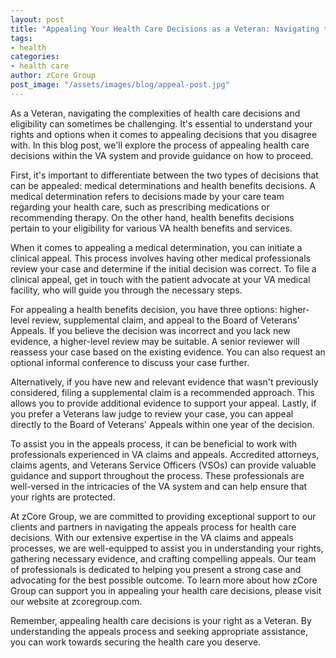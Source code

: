 ```yaml
---
layout: post
title: "Appealing Your Health Care Decisions as a Veteran: Navigating the Process and Seeking the Care You Deserve"
tags:
- health
categories:
- health care
author: zCore Group
post_image: "/assets/images/blog/appeal-post.jpg"
---
```


As a Veteran, navigating the complexities of health care decisions and eligibility can sometimes be challenging. It's essential to understand your rights and options when it comes to appealing decisions that you disagree with. In this blog post, we'll explore the process of appealing health care decisions within the VA system and provide guidance on how to proceed.

First, it's important to differentiate between the two types of decisions that can be appealed: medical determinations and health benefits decisions. A medical determination refers to decisions made by your care team regarding your health care, such as prescribing medications or recommending therapy. On the other hand, health benefits decisions pertain to your eligibility for various VA health benefits and services.

When it comes to appealing a medical determination, you can initiate a clinical appeal. This process involves having other medical professionals review your case and determine if the initial decision was correct. To file a clinical appeal, get in touch with the patient advocate at your VA medical facility, who will guide you through the necessary steps.

For appealing a health benefits decision, you have three options: higher-level review, supplemental claim, and appeal to the Board of Veterans' Appeals. If you believe the decision was incorrect and you lack new evidence, a higher-level review may be suitable. A senior reviewer will reassess your case based on the existing evidence. You can also request an optional informal conference to discuss your case further.

Alternatively, if you have new and relevant evidence that wasn't previously considered, filing a supplemental claim is a recommended approach. This allows you to provide additional evidence to support your appeal. Lastly, if you prefer a Veterans law judge to review your case, you can appeal directly to the Board of Veterans' Appeals within one year of the decision.

To assist you in the appeals process, it can be beneficial to work with professionals experienced in VA claims and appeals. Accredited attorneys, claims agents, and Veterans Service Officers (VSOs) can provide valuable guidance and support throughout the process. These professionals are well-versed in the intricacies of the VA system and can help ensure that your rights are protected.

At zCore Group, we are committed to providing exceptional support to our clients and partners in navigating the appeals process for health care decisions. With our extensive expertise in the VA claims and appeals processes, we are well-equipped to assist you in understanding your rights, gathering necessary evidence, and crafting compelling appeals. Our team of professionals is dedicated to helping you present a strong case and advocating for the best possible outcome. To learn more about how zCore Group can support you in appealing your health care decisions, please visit our website at zcoregroup.com.

Remember, appealing health care decisions is your right as a Veteran. By understanding the appeals process and seeking appropriate assistance, you can work towards securing the health care you deserve.
